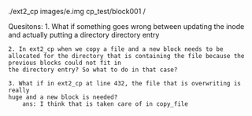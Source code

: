 ./ext2_cp images/e.img  cp_test/block001  /


Quesitons:
    1. What if something goes wrong between updating the inode and actually putting a directory directory entry

    2. In ext2_cp when we copy a file and a new block needs to be allocated for the directory that is containing the file because the previous blocks could not fit in
    the directory entry? So what to do in that case?

    3. What if in ext2_cp at line 432, the file that is overwriting is really
    huge and a new block is needed?
        ans: I think that is taken care of in copy_file
